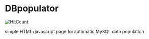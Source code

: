 # DBpopulator
[![HitCount](http://hits.dwyl.io/colgatto/DBpopulator.svg)](http://hits.dwyl.io/colgatto/DBpopulator)

simple HTML+javascript page for automatic MySQL data population
